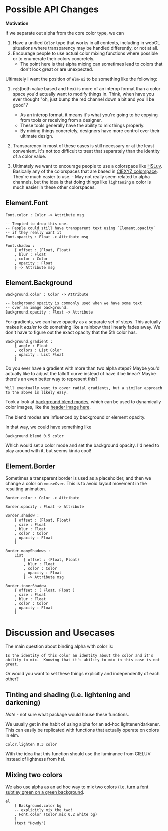 # Possible API Changes

**Motivation**

If we separate out alpha from the core color type, we can

1. Have a unified `Color` type that works in all contexts, including in webGL situations where transparency may be handled differently, or not at all.
2. Encourage people to use actual color mixing functions where possible or to enumerate their colors concretely.
   - The point here is that alpha mixing can sometimes lead to colors that don't look great or are unexpected.

Ultimately I want the position of `elm-ui` to be something like the following:

1. `rgb`(both value based and hex) is more of an interop format than a color space you'd actually want to modify things in. Think, when have you ever thought "oh, just bump the red channel down a bit and you'll be good"?

   - As an interop format, it means it's what you're going to be copying from tools or receiving from a designer.
   - These tools generally have the ability to mix things properly.
   - By mixing things concretely, designers have more control over their ultimate design.

2. Transparency in most of these cases is still necessary or at the least convenient. It's not too difficult to treat that separately than the identity of a color value.

3. Ultimately we want to encourage people to use a colorspace like [HSLuv](https://package.elm-lang.org/packages/kuon/elm-hsluv/latest/). Basically any of the colorspaces that are based in [CIEXYZ colorspace](https://en.wikipedia.org/wiki/CIE_1931_color_space). They're much easier to use. - May not really seem related to alpha channels, but the idea is that doing things like `lightening` a color is much easier in these other colorspaces.

## Element.Font

    Font.color : Color -> Attribute msg

    -- Tempted to drop this one.
    -- People could still have transparent text using `Element.opacity`
    -- if they really want it
    Font.opacity : Float -> Attribute msg

    Font.shadow :
        { offset : (Float, Float)
        , blur : Float
        , color : Color
        , opacity : Float
        } -> Attribute msg

## Element.Background

    Background.color : Color -> Attribute

    -- background opacity is commonly used when we have some text
    -- over an image background.
    Background.opacity : Float -> Attribute

For gradients, we can have opacity as a separate set of steps.
This actually makes it _easier_ to do something like a rainbow that linearly fades away. We don't have to figure out the exact opacity that the 5th color has.

    Background.gradient :
        { angle : Float
        , colors : List Color
        , opacity : List Float
        }

Do you ever have a gradient with more than two alpha steps?
Maybe you'd actually like to adjust the falloff curve instead of have it be linear?
Maybe there's an even better way to represent this?

    Will eventually want to cover radial gradients, but a similar approach to the above is likely easy.

Took a look at [background blend modes](https://developer.mozilla.org/en-US/docs/Web/CSS/background-blend-mode), which can be used to dynamically color images, like the [header image here](https://professional-rentals.com/).

The blend modes are influenced by background or element opacity.

In that way, we could have something like

    Background.blend 0.5 color

Which would set a color mode and set the background opacity. I'd need to play around with it, but seems kinda cool!

## Element.Border

Sometimes a transparent border is used as a placeholder, and then we change a color on `mouseOver`. This is to avoid layout movement in the resulting animation.

    Border.color : Color -> Attribute

    Border.opacity : Float -> Attribute

    Border.shadow :
        { offset : (Float, Float)
        , size : Float
        , blur : Float
        , color : Color
        , opacity : Float
        }

    Border.manyShadows :
        List
            { offset : (Float, Float)
            , blur : Float
            , color : Color
            , opacity : Float
            } -> Attribute msg

    Border.innerShadow
        { offset : ( Float, Float )
        , size : Float
        , blur : Float
        , color : Color
        , opacity : Float
        }

# Discussion and Usecases

The main question about binding alpha with color is:

    Is the identity of this color an identity about the color and it's ability to mix.  Knowing that it's ability to mix in this case is not great.

Or would you want to set these things explicitly and independently of each other?

## Tinting and shading (i.e. lightening and darkening)

_Note_ - not sure what package would house these functions.

We usually get in the habit of using alpha for an ad-hoc lightener/darkener.
This can easily be replicated with functions that actually operate on colors in elm.

    Color.lighten 0.3 color

With the idea that this function should use the luminance from CIELUV instead of lightness from hsl.

## Mixing two colors

We also use alpha as an ad hoc way to mix two colors (i.e. [turn a font subtley green on a green background](https://medium.com/refactoring-ui/7-practical-tips-for-cheating-at-design-40c736799886#9cdf).

    el
        [ Background.color bg
        -- explicitly mix the two!
        , Font.color (Color.mix 0.2 white bg)
        ]
        (text "Howdy")

